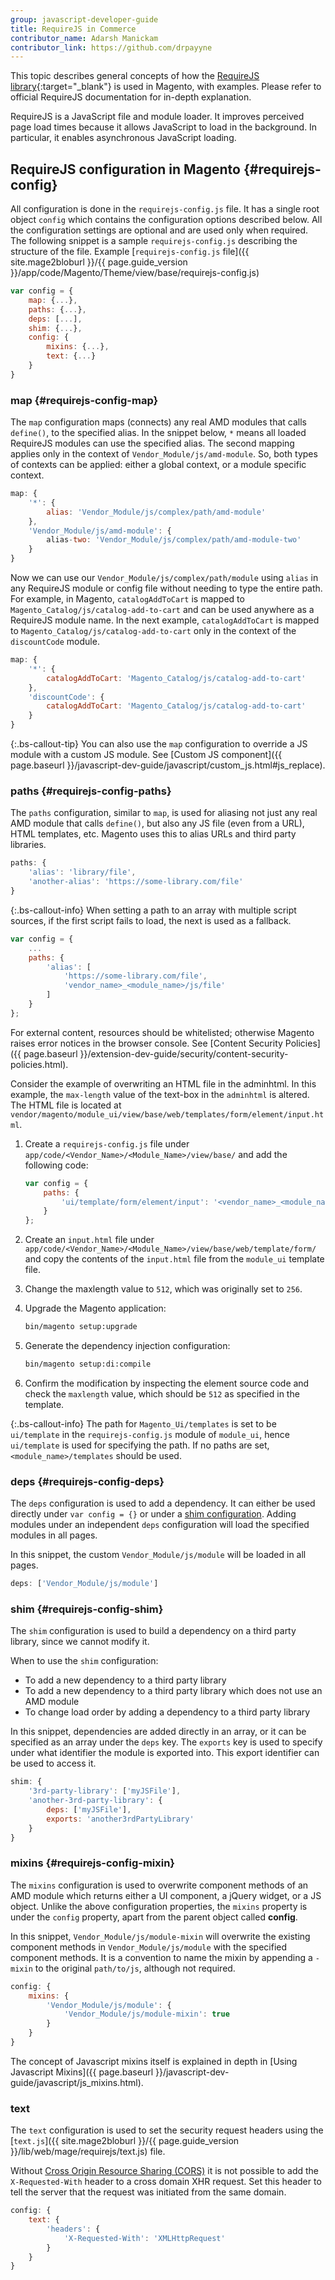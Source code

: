 ```yaml
---
group: javascript-developer-guide
title: RequireJS in Commerce
contributor_name: Adarsh Manickam
contributor_link: https://github.com/drpayyne
---
```


This topic describes general concepts of how the [RequireJS library](http://requirejs.org){:target="_blank"} is used in Magento, with examples. Please refer to official RequireJS documentation for in-depth explanation.

RequireJS is a JavaScript file and module loader. It improves perceived page load times because it allows JavaScript to load in the background. In particular, it enables asynchronous JavaScript loading.

## RequireJS configuration in Magento {#requirejs-config}

All configuration is done in the `requirejs-config.js` file. It has a single root object `config` which contains the configuration options described below. All the configuration settings are optional and are used only when required. The following snippet is a sample `requirejs-config.js` describing the structure of the file. Example [`requirejs-config.js` file]({{ site.mage2bloburl }}/{{ page.guide_version }}/app/code/Magento/Theme/view/base/requirejs-config.js)

```javascript
var config = {
    map: {...},
    paths: {...},
    deps: [...],
    shim: {...},
    config: {
        mixins: {...},
        text: {...}
    }
}
```

### map {#requirejs-config-map}

The `map` configuration maps (connects) any real AMD modules that calls `define()`, to the specified alias. In the snippet below, `*` means all loaded RequireJS modules can use the specified alias. The second mapping applies only in the context of `Vendor_Module/js/amd-module`. So, both types of contexts can be applied: either a global context, or a module specific context.

```javascript
map: {
    '*': {
        alias: 'Vendor_Module/js/complex/path/amd-module'
    },
    'Vendor_Module/js/amd-module': {
        alias-two: 'Vendor_Module/js/complex/path/amd-module-two'
    }
}
```

Now we can use our `Vendor_Module/js/complex/path/module` using `alias` in any RequireJS module or config file without needing to type the entire path. For example, in Magento, `catalogAddToCart` is mapped to `Magento_Catalog/js/catalog-add-to-cart` and can be used anywhere as a RequireJS module name. In the next example, `catalogAddToCart` is mapped to `Magento_Catalog/js/catalog-add-to-cart` only in the context of the `discountCode` module.

```javascript
map: {
    '*': {
        catalogAddToCart: 'Magento_Catalog/js/catalog-add-to-cart'
    },
    'discountCode': {
        catalogAddToCart: 'Magento_Catalog/js/catalog-add-to-cart'
    }
}
```

{:.bs-callout-tip}
You can also use the `map` configuration to override a JS module with a custom JS module. See [Custom JS component]({{ page.baseurl }}/javascript-dev-guide/javascript/custom_js.html#js_replace).

### paths {#requirejs-config-paths}

The `paths` configuration, similar to `map`, is used for aliasing not just any real AMD module that calls `define()`, but also any JS file (even from a URL), HTML templates, etc. Magento uses this to alias URLs and third party libraries.

```javascript
paths: {
    'alias': 'library/file',
    'another-alias': 'https://some-library.com/file'
}
```

{:.bs-callout-info}
When setting a path to an array with multiple script sources, if the first script fails to load, the next is used as a fallback.

```javascript
var config = {
    ...
    paths: {
        'alias': [
            'https://some-library.com/file',
            'vendor_name>_<module_name>/js/file'
        ]
    }
};
```

For external content, resources should be whitelisted; otherwise Magento raises error notices in the browser console. See [Content Security Policies]({{ page.baseurl }}/extension-dev-guide/security/content-security-policies.html).

Consider the example of overwriting an HTML file in the adminhtml.
In this example, the `max-length` value of the text-box in the `adminhtml` is altered. The HTML file is located at `vendor/magento/module_ui/view/base/web/templates/form/element/input.html`.

1. Create a `requirejs-config.js` file under `app/code/<Vendor_Name>/<Module_Name>/view/base/` and add the following code:

    ```javascript
    var config = {
        paths: {
            'ui/template/form/element/input': '<vendor_name>_<module_name>/template/form/element/input'
        }
    };
    ```

1. Create an `input.html` file under `app/code/<Vendor_Name>/<Module_Name>/view/base/web/template/form/` and copy the contents of the `input.html` file from the `module_ui` template file.
1. Change the maxlength value to `512`, which was originally set to `256`.
1. Upgrade the Magento application:

   ```bash
   bin/magento setup:upgrade
   ```

1. Generate the dependency injection configuration:

   ```bash
   bin/magento setup:di:compile
   ```

1. Confirm the modification by inspecting the element source code and check the `maxlength` value, which should be `512` as specified in the template.

{:.bs-callout-info}
The path for `Magento_Ui/templates` is set to be `ui/template` in the `requirejs-config.js` module of `module_ui`, hence `ui/template` is used for specifying the path. If no paths are set, `<module_name>/templates` should be used.

### deps {#requirejs-config-deps}

The `deps` configuration is used to add a dependency. It can either be used directly under `var config = {}` or under a [shim configuration](#requirejs-config-shim). Adding modules under an independent `deps` configuration will load the specified modules in all pages.

In this snippet, the custom `Vendor_Module/js/module` will be loaded in all pages.

```javascript
deps: ['Vendor_Module/js/module']
```

### shim {#requirejs-config-shim}

The `shim` configuration is used to build a dependency on a third party library, since we cannot modify it.

When to use the `shim` configuration:

-  To add a new dependency to a third party library
-  To add a new dependency to a third party library which does not use an AMD module
-  To change load order by adding a dependency to a third party library

In this snippet, dependencies are added directly in an array, or it can be specified as an array under the `deps` key. The `exports` key is used to specify under what identifier the module is exported into. This export identifier can be used to access it.

```javascript
shim: {
    '3rd-party-library': ['myJSFile'],
    'another-3rd-party-library': {
        deps: ['myJSFile'],
        exports: 'another3rdPartyLibrary'
    }
}
```

### mixins {#requirejs-config-mixin}

The `mixins` configuration is used to overwrite component methods of an AMD module which returns either a UI component, a jQuery widget, or a JS object. Unlike the above configuration properties, the `mixins` property is under the `config` property, apart from the parent object called **config**.

In this snippet, `Vendor_Module/js/module-mixin` will overwrite the existing component methods in `Vendor_Module/js/module` with the specified component methods. It is a convention to name the mixin by appending a `-mixin` to the original `path/to/js`, although not required.

```javascript
config: {
    mixins: {
        'Vendor_Module/js/module': {
            'Vendor_Module/js/module-mixin': true
        }
    }
}
```

The concept of Javascript mixins itself is explained in depth in [Using Javascript Mixins]({{ page.baseurl }}/javascript-dev-guide/javascript/js_mixins.html).

### text

The `text` configuration is used to set the security request headers using the [`text.js`]({{ site.mage2bloburl }}/{{ page.guide_version }}/lib/web/mage/requirejs/text.js) file.

Without [Cross Origin Resource Sharing (CORS)](https://en.wikipedia.org/wiki/Cross-origin_resource_sharing) it is not possible to add the `X-Requested-With` header to a cross domain XHR request. Set this header to tell the server that the request was initiated from the same domain.

```javascript
config: {
    text: {
        'headers': {
            'X-Requested-With': 'XMLHttpRequest'
        }
    }
}
```
